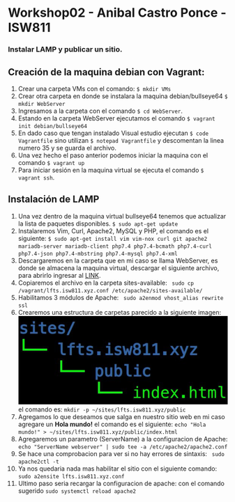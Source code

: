 # Workshop02 - Anibal Castro Ponce - ISW811

### Instalar LAMP y publicar un sitio.

## Creación de la maquina debian con Vagrant:
1) Crear una carpeta VMs con el comando:  ```$ mkdir VMs ```
2) Crear otra carpeta en donde se instalara la maquina debian/bullseye64 ```$ mkdir WebServer```
3) Ingresamos a la carpeta con el comando ```$ cd WebServer```.
4) Estando en la carpeta WebServer ejecutamos el comando ``` $ vagrant init debian/bullseye64 ```
5) En dado caso que tengan instalado Visual estudio ejecutan ``` $ code Vagrantfile ``` sino utilizan ``` $ notepad Vagrantfile ``` y descomentan la linea numero 35 y se guarda el archivo.
6) Una vez hecho el paso anterior podemos iniciar la maquina con el comando ```$ vagrant up```
7) Para iniciar sesión en la maquina virtual se ejecuta el comando ``` $ vagrant ssh ```.

## Instalación de LAMP
1) Una vez dentro de la maquina virtual bullseye64 tenemos que actualizar la lista de paquetes disponibles. ``` $ sudo apt-get update ```
2) Instalaremos Vim, Curl, Apache2, MySQL y PHP, el comando es el siguiente: ``` $ sudo apt-get install vim vim-nox curl git apache2 mariadb-server mariadb-client php7.4 php7.4-bcmath php7.4-curl php7.4-json php7.4-mbstring php7.4-mysql php7.4-xml ```
3) Descargaremos en la carpeta que en mi caso se llama WebServer, es donde se almacena la maquina virtual, descargar el siguiente archivo, para abrirlo ingresar al [LINK](https://drive.google.com/file/d/1Hw8WpoykhUIXzmgkli2vuBCymA9ZzJnB/view?usp=sharing).
4) Copiaremos el archivo en la carpeta sites-available: ``` sudo cp /vagrant/lfts.isw811.xyz.conf /etc/apache2/sites-available/```
5) Habilitamos 3 módulos de Apache: ``` sudo a2enmod vhost_alias rewrite ssl```
6) Crearemos una estructura de carpetas parecido a la siguiente imagen:
![Alt text](./Images/Estructura.jpg)
el comando es: ```mkdir -p ~/sites/lfts.isw811.xyz/public```
7) Agregamos lo que deseamos que salga en nuestro sitio web en mi caso agregare un <strong>Hola mundo!</strong>
el comando es el siguiente: ``` echo "Hola mundo!" > ~/sites/lfts.isw811.xyz/public/index.html ```
8) Agregaremos un parametro (ServerName) a la configuracion de Apache: ``` echo "ServerName webserver" | sudo tee -a /etc/apache2/apache2.conf ```
9) Se hace una comprobacion para ver si no hay errores de sintaxis: ``` sudo apache2ctl -t```
10) Ya nos quedaria nada mas habilitar el sitio con el siguiente comando: ``` sudo a2ensite lfts.isw811.xyz.conf```
11) Ultimo paso seria recargar la configuracion de apache: con el comando sugerido ```sudo systemctl reload apache2```
